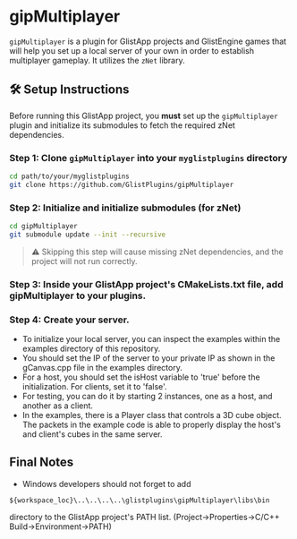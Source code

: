 # gipMultiplayer

`gipMultiplayer` is a plugin for GlistApp projects and GlistEngine games that will help you set up a local server of your own in order to establish multiplayer gameplay. It utilizes the `zNet` library. 

## 🛠️ Setup Instructions

Before running this GlistApp project, you **must** set up the `gipMultiplayer` plugin and initialize its submodules to fetch the required zNet dependencies.

### Step 1: Clone `gipMultiplayer` into your `myglistplugins` directory

```bash
cd path/to/your/myglistplugins
git clone https://github.com/GlistPlugins/gipMultiplayer
```

### Step 2: Initialize and initialize submodules (for zNet)

```bash
cd gipMultiplayer
git submodule update --init --recursive
```
> ⚠️ Skipping this step will cause missing zNet dependencies, and the project will not run correctly.

### Step 3: Inside your GlistApp project's CMakeLists.txt file, add gipMultiplayer to your plugins.

### Step 4: Create your server.

- To initialize your local server, you can inspect the examples within the examples directory of this repository.
- You should set the IP of the server to your private IP as shown in the gCanvas.cpp file in the examples directory.
- For a host, you should set the isHost variable to 'true' before the initialization. For clients, set it to 'false'.
- For testing, you can do it by starting 2 instances, one as a host, and another as a client.
- In the examples, there is a Player class that controls a 3D cube object. The packets in the example code is able to properly display the host's and client's cubes in the same server.

## Final Notes

- Windows developers should not forget to add
```
${workspace_loc}\..\..\..\..\glistplugins\gipMultiplayer\libs\bin
```
directory to the GlistApp project's PATH list.
(Project->Properties->C/C++ Build->Environment->PATH)
